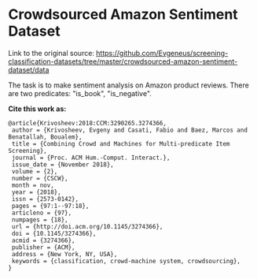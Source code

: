 # Crowdsourced Amazon Sentiment Dataset

Link to the original source: https://github.com/Evgeneus/screening-classification-datasets/tree/master/crowdsourced-amazon-sentiment-dataset/data

The task is to make sentiment analysis on Amazon product reviews. There are two predicates: "is_book", "is_negative".

**Cite this work as:**

```
@article{Krivosheev:2018:CCM:3290265.3274366,
 author = {Krivosheev, Evgeny and Casati, Fabio and Baez, Marcos and Benatallah, Boualem},
 title = {Combining Crowd and Machines for Multi-predicate Item Screening},
 journal = {Proc. ACM Hum.-Comput. Interact.},
 issue_date = {November 2018},
 volume = {2},
 number = {CSCW},
 month = nov,
 year = {2018},
 issn = {2573-0142},
 pages = {97:1--97:18},
 articleno = {97},
 numpages = {18},
 url = {http://doi.acm.org/10.1145/3274366},
 doi = {10.1145/3274366},
 acmid = {3274366},
 publisher = {ACM},
 address = {New York, NY, USA},
 keywords = {classification, crowd-machine system, crowdsourcing},
} 
```